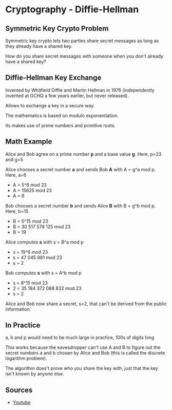 # Cryptography - Diffie-Hellman

## Symmetric Key Crypto Problem

Symmetric key crypto lets two parties share secret messages as long as they already have a shared key.

How do you share secret messages with someone when you don't already have a shared key?

## Diffie-Hellman Key Exchange

Invented by Whitfield Diffie and Martin Hellman in 1976 (independently invented at GCHQ a few years earlier, but never released).

Allows to exchange a key in a secure way.

The mathematics is based on modulo exponentiation.

Its makes use of prime numbers and primitive roots.

## Math Example

Alice and Bob agree on a prime number __p__ and a base value __g__. Here, p=23 and g=5

Alice chooses a secret number __a__ and sends Bob __A__ with A = g^a mod p. Here, a=6
- A = 5^6 mod 23
- A = 15625 mod 23
- A = 8

Bob chooses a secret number __b__ and sends Alice __B__ with B = g^b mod p. Here, b=15
- B = 5^15 mod 23
- B = 30 517 578 125 mod 23
- B = 19

Alice computes __s__ with s = B^a mod p
- s = 19^6 mod 23
- s = 47 045 881 mod 23
- s = 2

Bob computes __s__ with s = A^b mod p
- s = 8^15 mod 23
- 2 = 35 184 372 088 832 mod 23
- s = 2

Alice and Bob now share a secret, s=2, that can't be derived from the public information.

## In Practice

a, b and p would need to be much large in practice, 100s of digits long

This works because the eavesdropper can't use A and B to figure out the secret numbers a and b chosen by Alice and Bob (this is called the discrete logarithm problem).

The algorithm does't prove who you share the key with, just that the key isn't known by anyone else.

## Sources

- [Youtube](https://www.youtube.com/channel/UCZy1TmqIMQ4perExQerm5bQ)

